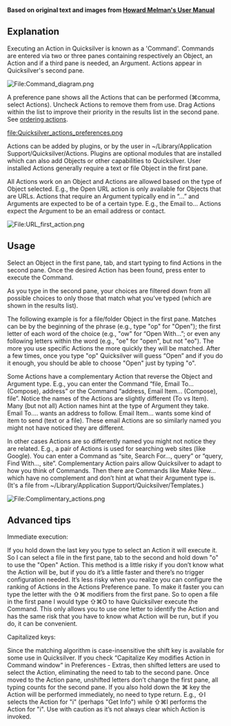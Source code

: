 <b>Based on original text and images from [Howard Melman's User
Manual](http://groups.google.com/group/blacktree-quicksilver/web/Quicksilver.pdf?_done=%2Fgroup%2Fblacktree-quicksilver%3F)</b>

## Explanation

Executing an Action in Quicksilver is known as a 'Command'. Commands are
entered via two or three panes containing respectively an Object, an
Action and if a third pane is needed, an Argument. Actions appear in
Quicksilver's second pane.

![<File:Command_diagram.png>](Command_diagram.png "File:Command_diagram.png")

A preference pane shows all the Actions that can be performed (⌘comma,
select Actions). Uncheck Actions to remove them from use. Drag Actions
within the list to improve their priority in the results list in the
second pane. See [ordering actions](ordering_actions "wikilink").

[<file:Quicksilver_actions_preferences.png>](file:Quicksilver_actions_preferences.png "wikilink")

Actions can be added by plugins, or by the user in
\~/Library/Application Support/Quicksilver/Actions. Plugins are optional
modules that are installed which can also add Objects or other
capabilities to Quicksilver. User installed Actions generally require a
text or file Object in the first pane.

All Actions work on an Object and Actions are allowed based on the type
of Object selected. E.g., the Open URL action is only available for
Objects that are URLs. Actions that require an Argument typically end in
“...” and Arguments are expected to be of a certain type. E.g., the
Email to... Actions expect the Argument to be an email address or
contact.

![<File:URL_first_action.png>](URL_first_action.png "File:URL_first_action.png")

## Usage

Select an Object in the first pane, tab, and start typing to find
Actions in the second pane. Once the desired Action has been found,
press enter to execute the Command.

As you type in the second pane, your choices are filtered down from all
possible choices to only those that match what you’ve typed (which are
shown in the results list).

The following example is for a file/folder Object in the first pane.
Matches can be by the beginning of the phrase (e.g., type "op" for
"Open"); the first letter of each word of the choice (e.g., "ow" for
“Open With…”; or even any following letters within the word (e.g., "oe"
for "open", but not "eo"). The more you use specific Actions the more
quickly they will be matched. After a few times, once you type "op"
Quicksilver will guess “Open” and if you do it enough, you should be
able to choose "Open" just by typing "o".

Some Actions have a complementary Action that reverse the Object and
Argument type. E.g., you can enter the Command “file, Email
To...(Compose), address” or the Command “address, Email Item...
(Compose), file”. Notice the names of the Actions are slightly different
(To vs Item). Many (but not all) Action names hint at the type of
Argument they take. Email To.... wants an address to follow. Email
Item... wants some kind of item to send (text or a file). These email
Actions are so similarly named you might not have noticed they are
different.

In other cases Actions are so differently named you might not notice
they are related. E.g., a pair of Actions is used for searching web
sites (like Google). You can enter a Command as “site, Search For...,
query” or “query, Find With..., site”. Complementary Action pairs allow
Quicksilver to adapt to how you think of Commands. Then there are
Commands like Make New... which have no complement and don’t hint at
what their Argument type is. (It's a file from \~/Library/Application
Support/Quicksilver/Templates.)

![<File:Complimentary_actions.png>](Complimentary_actions.png "File:Complimentary_actions.png")

## Advanced tips

Immediate execution:

If you hold down the last key you type to select an Action it will
execute it. So I can select a file in the first pane, tab to the second
and hold down "o" to use the "Open" Action. This method is a little
risky if you don’t know what the Action will be, but if you do it’s a
little faster and there’s no trigger configuration needed. It’s less
risky when you realize you can configure the ranking of Actions in the
Actions Preference pane. To make it faster you can type the letter with
the ⇧⌘ modifiers from the first pane. So to open a file in the first
pane I would type ⇧⌘O to have Quicksilver execute the Command. This only
allows you to use one letter to identify the Action and has the same
risk that you have to know what Action will be run, but if you do, it
can be convenient.

Capitalized keys:

Since the matching algorithm is case-insensitive the shift key is
available for some use in Quicksilver. If you check “Capitalize Key
modifies Action in Command window“ in Preferences - Extras, then shifted
letters are used to select the Action, eliminating the need to tab to
the second pane. Once moved to the Action pane, unshifted letters don’t
change the first pane, all typing counts for the second pane. If you
also hold down the ⌘ key the Action will be performed immediately, no
need to type return. E.g., ⇧I selects the Action for "i" (perhaps "Get
Info") while ⇧⌘I performs the Action for "i". Use with caution as it’s
not always clear which Action is invoked.